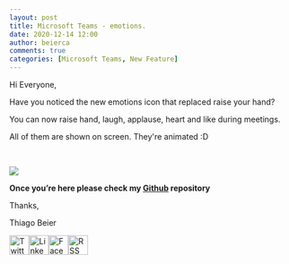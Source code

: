 ```yaml
---
layout: post
title: Microsoft Teams - emotions.
date: 2020-12-14 12:00
author: beierca
comments: true
categories: [Microsoft Teams, New Feature]
---
```

Hi Everyone,

Have you noticed the new emotions icon that replaced raise your hand?

You can now raise hand, laugh, applause, heart and like during meetings.

All of them are shown on screen. They're animated :D

&nbsp;

<img src="https://thiagobeierblog.blob.core.windows.net/posts/azure/news/teams-emotions-raisehand.png" />

<strong>Once you’re here please check my <a href="https://github.com/thiagobeier/scripts/blob/master/README.md">Github</a> repository</strong>

Thanks,

Thiago Beier

<a href="https://twitter.com/thiagobeier"><img title="Twitter" src="https://socialmediawidgets.files.wordpress.com/2014/03/twitter1.png?w=35&amp;h=35" alt="Twitter" width="35" height="35" /></a><a href="https://www.linkedin.com/in/tbeier/"><img title="LinkedIn" src="https://socialmediawidgets.files.wordpress.com/2014/03/linkedin1.png?w=35&amp;h=35" alt="LinkedIn" width="35" height="35" /></a><a href="https://www.facebook.com/TheBeier/"><img title="Facebook" src="https://socialmediawidgets.files.wordpress.com/2014/03/facebook1.png?w=35&amp;h=35" alt="Facebook" width="35" height="35" /></a><a href="https://thiagobeier.wordpress.com/feed/"><img title="RSS" src="https://socialmediawidgets.files.wordpress.com/2014/03/rss1.png?w=35&amp;h=35" alt="RSS" width="35" height="35" /></a>
